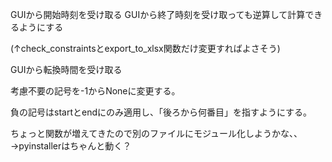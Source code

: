  GUIから開始時刻を受け取る
 GUIから終了時刻を受け取っても逆算して計算できるようにする
 
 (↑check_constraintsとexport_to_xlsx関数だけ変更すればよさそう)

 GUIから転換時間を受け取る

 考慮不要の記号を-1からNoneに変更する。

 負の記号はstartとendにのみ適用し、「後ろから何番目」を指すようにする。

 ちょっと関数が増えてきたので別のファイルにモジュール化しようかな、、→pyinstallerはちゃんと動く？

